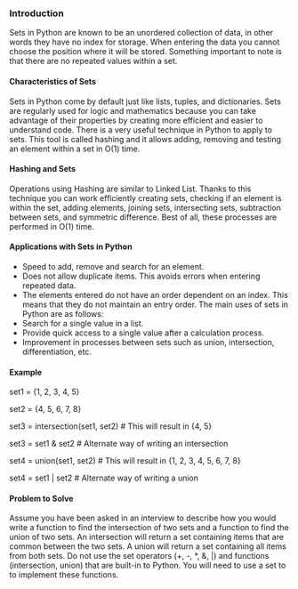 ### Introduction

Sets in Python are known to be an unordered collection of data, in other words they have no index for storage. When entering the data you cannot choose the position where it will be stored. Something important to note is that there are no repeated values within a set.
#### Characteristics of Sets
Sets in Python come by default just like lists, tuples, and dictionaries. Sets are regularly used for logic and mathematics because you can take advantage of their properties by creating more efficient and easier to understand code.
There is a very useful technique in Python to apply to sets. This tool is called hashing and it allows adding, removing and testing an element within a set in O(1) time.
#### Hashing and Sets
Operations using Hashing are similar to Linked List. Thanks to this technique you can work efficiently creating sets, checking if an element is within the set, adding elements, joining sets, intersecting sets, subtraction between sets, and symmetric difference. Best of all, these processes are performed in O(1) time.
#### Applications with Sets in Python
* Speed to add, remove and search for an element.
* Does not allow duplicate items. This avoids errors when entering repeated data.
* The elements entered do not have an order dependent on an index. This means that they do not maintain an entry order.
The main uses of sets in Python are as follows:
* Search for a single value in a list.
* Provide quick access to a single value after a calculation process.
* Improvement in processes between sets such as union, intersection, differentiation, etc.
#### Example
set1 = {1, 2, 3, 4, 5}

set2 = {4, 5, 6, 7, 8}

set3 = intersection(set1, set2)  # This will result in {4, 5}

set3 = set1 & set2               # Alternate way of writing an intersection

set4 = union(set1, set2)  # This will result in {1, 2, 3, 4, 5, 6, 7, 8}

set4 = set1 | set2        # Alternate way of writing a union
#### Problem to Solve
Assume you have been asked in an interview to describe how you would write a function to find the intersection of two sets and a function to find the union of two sets. An intersection will return a set containing items that are common between the two sets. A union will return a set containing all items from both sets. Do not use the set operators (+, -, *, &, |) and functions (intersection, union) that are built-in to Python. You will need to use a set to to implement these functions.

